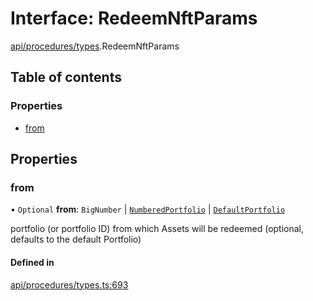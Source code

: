 # Interface: RedeemNftParams

[api/procedures/types](../wiki/api.procedures.types).RedeemNftParams

## Table of contents

### Properties

- [from](../wiki/api.procedures.types.RedeemNftParams#from)

## Properties

### from

• `Optional` **from**: `BigNumber` \| [`NumberedPortfolio`](../wiki/api.entities.NumberedPortfolio.NumberedPortfolio) \| [`DefaultPortfolio`](../wiki/api.entities.DefaultPortfolio.DefaultPortfolio)

portfolio (or portfolio ID) from which Assets will be redeemed (optional, defaults to the default Portfolio)

#### Defined in

[api/procedures/types.ts:693](https://github.com/PolymeshAssociation/polymesh-sdk/blob/079537ad/src/api/procedures/types.ts#L693)
